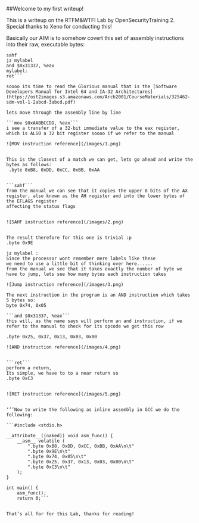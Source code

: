 ##Welcome to my first writeup!

This is a writeup on the RTFM&WTFI Lab by OpenSecurityTraining 2. Special thanks to Xeno for conducting this!

Basically our AIM is to somehow covert this set of assembly instructions into their raw, executable bytes:

```mov $0xAABBCCDD, %eax
sahf
jz mylabel
and $0x31337, %eax
mylabel:
ret```

soooo its time to read the Glorious manual that is the [Software Developers Manual for Intel 64 and IA-32 Architectures](https://ost2images.s3.amazonaws.com/Arch2001/CourseMaterials/325462-sdm-vol-1-2abcd-3abcd.pdf)

lets move through the assembly line by line

```mov $0xAABBCCDD, %eax```
i see a transfer of a 32-bit immediate value to the eax register, which is ALSO a 32 bit register soooo if we refer to the manual

![MOV instruction reference](/images/1.png)


This is the closest of a match we can get, lets go ahead and write the bytes as follows:
 .byte 0xB8, 0xDD, 0xCC, 0xBB, 0xAA  


```sahf```
from the manual we can see that it copies the upper 8 bits of the AX register, also known as the AH register and into the lower bytes of the EFLAGS register
affecting the status flags


![SAHF instruction reference](/images/2.png)


The result therefore for this one is trivial :p
.byte 0x9E

jz mylabel :
Since the processor wont remember mere labels like these
we need to use a little bit of thinking over here......
from the manual we see that it takes exactly the number of byte we have to jump, lets see how many bytes each instruction takes

![Jump instruction reference](/images/3.png)

The next instruction in the program is an AND instruction which takes 5 bytes so:
byte 0x74, 0x05 

```and $0x31337, %eax```
this will, as the name says will perform an and instruction, if we refer to the manual to check for its opcode we get this row

.byte 0x25, 0x37, 0x13, 0x03, 0x00

![AND instruction reference](/images/4.png)


```ret```
perform a return,
Its simple, we have to to a near return so
.byte 0xC3


![RET instruction reference](/images/5.png)


‘’’Now to write the following as inline assembly in GCC we do the following:

```#include <stdio.h>

__attribute__((naked)) void asm_func() {
    __asm__ volatile (
        ".byte 0xB8, 0xDD, 0xCC, 0xBB, 0xAA\n\t"  
        ".byte 0x9E\n\t"       
        ".byte 0x74, 0x05\n\t"          
        ".byte 0x25, 0x37, 0x13, 0x03, 0x00\n\t"  
        ".byte 0xC3\n\t"  
    );
}

int main() {
    asm_func();
    return 0;```


That’s all for for this Lab, thanks for reading!
